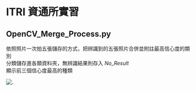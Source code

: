 # ITRI 資通所實習
## OpenCV_Merge_Process.py
依照照片一次拍五張儲存的方式，把辨識到的五張照片合併並附註最高信心度的類別  
分類儲存進各類資料夾，無辨識結果則存入 *No_Result*  
顯示前三個信心度最高的種類

![ .](https://imgur.com/CR6SPVs)
